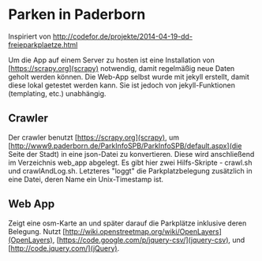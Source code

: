 Parken in Paderborn
==========

Inspiriert von http://codefor.de/projekte/2014-04-19-dd-freieparkplaetze.html

Um die App auf einem Server zu hosten ist eine Installation von [https://scrapy.org](scrapy) notwendig, damit regelmäßig neue Daten geholt werden können. Die Web-App selbst wurde mit jekyll erstellt, damit diese lokal getestet werden kann. Sie ist jedoch von jekyll-Funktionen (templating, etc.) unabhängig.

Crawler
-------

Der crawler benutzt [https://scrapy.org](scrapy), um [http://www9.paderborn.de/ParkInfoSPB/ParkInfoSPB/default.aspx](die Seite der Stadt) in eine json-Datei zu konvertieren. Diese wird anschließend im Verzeichnis web_app abgelegt. Es gibt hier zwei Hilfs-Skripte - crawl.sh und crawlAndLog.sh. Letzteres "loggt" die Parkplatzbelegung zusätzlich in eine Datei, deren Name ein Unix-Timestamp ist.

Web App
-------

Zeigt eine osm-Karte an und später darauf die Parkplätze inklusive deren Belegung. Nutzt [http://wiki.openstreetmap.org/wiki/OpenLayers](OpenLayers), [https://code.google.com/p/jquery-csv/](jquery-csv), und [http://code.jquery.com/](jQuery).
